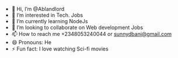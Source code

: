 - 👋 Hi, I’m @Ablandlord
- 👀 I’m interested in Tech. Jobs
- 🌱 I’m currently learning NodeJs
- 💞️ I’m looking to collaborate on Web development Jobs
- 📫 How to reach me +2348053240044 or sunnydbanj@gmail.com
- 😄 Pronouns: He
- ⚡ Fun fact: I love watching Sci-fi movies

<!---
Ablandlord/Ablandlord is a ✨ special ✨ repository because its `README.md` (this file) appears on your GitHub profile.
You can click the Preview link to take a look at your changes.
--->
